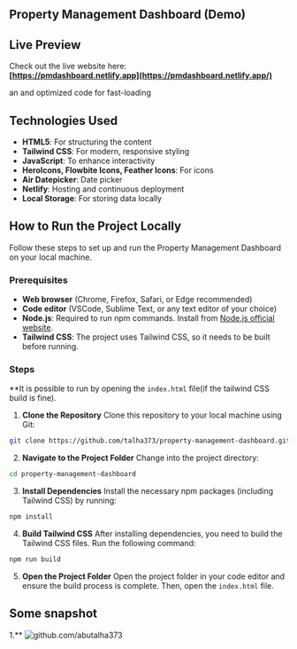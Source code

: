 
## Property Management Dashboard (Demo)


## Live Preview
Check out the live website here:  
**[https://pmdashboard.netlify.app](https://pmdashboard.netlify.app/)**

an and optimized code for fast-loading

## Technologies Used

- **HTML5**: For structuring the content
- **Tailwind CSS**: For modern, responsive styling
- **JavaScript**: To enhance interactivity
- **HeroIcons, Flowbite Icons, Feather Icons**: For icons
- **Air Datepicker**: Date picker
- **Netlify**: Hosting and continuous deployment
- **Local Storage**: For storing data locally 

## How to Run the Project Locally

Follow these steps to set up and run the Property Management Dashboard on your local machine.

### Prerequisites
- **Web browser** (Chrome, Firefox, Safari, or Edge recommended)
- **Code editor** (VSCode, Sublime Text, or any text editor of your choice)
- **Node.js**: Required to run npm commands. Install from [Node.js official website](https://nodejs.org/).
- **Tailwind CSS**: The project uses Tailwind CSS, so it needs to be built before running.

### Steps 
**It is possible to run by opening the `index.html` file(if the tailwind CSS build is fine).

1. **Clone the Repository** 
Clone this repository to your local machine using Git:
```bash
git clone https://github.com/talha373/property-management-dashboard.git
```

2. **Navigate to the Project Folder**
Change into the project directory:
```bash
cd property-management-dashboard
```

3. **Install Dependencies**
Install the necessary npm packages (including Tailwind CSS) by running:
```bash
npm install
```

4. **Build Tailwind CSS**
After installing dependencies, you need to build the Tailwind CSS files. Run the following command:
```bash
npm run build
```

5. **Open the Project Folder**
Open the project folder in your code editor and ensure the build process is complete. Then, open the `index.html` file.

## Some snapshot
1.**
![github.com/abutalha373](https://raw.githubusercontent.com/abutalha373/store-sources-to-share-the-raw-link/main/property%20management%20dashboard/Screenshot%20(3).png)
